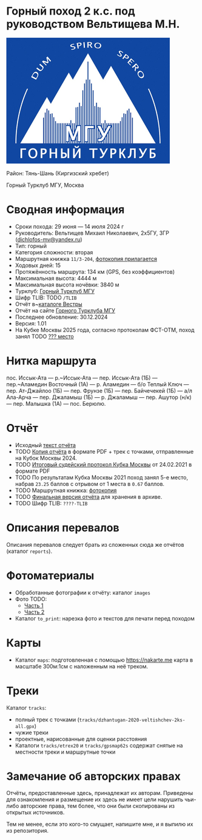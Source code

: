 # Горный поход 2 к.с. под руководством Вельтищева М.Н.

![](images/tourclub_msu.jpg "Горный Турклуб МГУ")

Район: Тянь-Шань (Киргизский хребет)

Горный Турклуб МГУ, Москва

# Сводная информация

- Сроки похода: 29 июня&nbsp;&mdash; 14 июля 2024 г
- Руководитель: Вельтищев Михаил Николаевич, 2x5ГУ, 3ГР ([dichlofos-mv@yandex.ru](mailto:dichlofos-mv@yandex.ru))
- Тип: горный
- Категория сложности: вторая
- Маршрутная книжка `11/3-204`, [фотокопия прилагается](TODO)
- Ходовых дней: 15
- Протяжённость маршрута: 134 км (GPS, без коэффициентов)
- Максимальная высота: 4444 м
- Максимальная высота ночёвки: 3840 м
- Турклуб: [Горный Турклуб МГУ](https://www.geolink-group.com/tourclub)
- Шифр TLIB: TODO `/TLIB`
- Отчёт в~[каталоге Вестры](https://westra.ru/passes/Reports/???)
- Отчёт на сайте [Горного Турклуба МГУ](https://www.geolink-group.com/tourclub/trips/2024mv2/)
- Последнее обновление: 30.12.2024
- Версия: 1.01
- На Кубке Москвы 2025 года, согласно протоколам ФСТ-ОТМ, поход занял TODO [??? место](https://fst-otm.net/TODO_f9.pdf)

# Нитка маршрута

пос. Иссык-Ата — р.~Иссык-Ата — пер. Иссык-Ата (1Б) — пер.~Аламедин Восточный (1А) — р. Аламедин —
б/о Теплый Ключ — пер. Ат-Джайлоо (1Б) — пер. Фрунзе (1Б) — пер. Байчечекей (1Б) — а/л Ала-Арча —
пер. Джаламыш (1Б) — р. Джаламыш — пер. Ашутор (н/к) — пер. Малышка (1А) — пос. Берюлю.

# Отчёт
- Исходный [текст отчёта](https://github.com/dichlofos/dzhantugan-2020/blob/master/report_dzhantugan_2020.md)
- TODO [Копия отчёта](https://yadi.sk/404) в формате PDF + трек с точками, отправленные на Кубок Москвы 2024.
- TODO [Итоговый судейский протокол Кубка Москвы](https://fst-otm.net/file/rezult/marshrut/km2021/km2021_gory_2ks_f7.pdf) от 24.02.2021 в формате PDF
- TODO По результатам Кубка Москвы 2021 поход занял 5-е место, набрав `23.25` баллов с отрывом от 1 места в `0.67` баллов.
- TODO Маршрутная книжка: [фотокопия](https://yadi.sk/a/wZOVdya2Xrp3Qg)
- TODO [Финальная версия отчёта](https://disk.yandex.ru/d/kCn6YyCqb8mZug) для хранения в архиве.
- TODO Шифр TLIB: `????-TLIB`

# Описания перевалов

Описания перевалов следует брать из сложенных сюда же отчётов (каталог `reports`).

# Фотоматериалы
- Обработанные фотографии к отчёту: каталог `images`
- Фото TODO:
  - [Часть 1](https://yadi.sk/xxxx)
  - [Часть 2](https://yadi.sk/yyyy)
- Каталог `to_print`: нарезка фото и текстов для печати перед походом

# Карты
- Каталог `maps`: подготовленная с помощью https://nakarte.me карта в масштабе 300м:1см с наложенным на неё треком.

# Треки

Каталог `tracks`:
- полный трек с точками (`tracks/dzhantugan-2020-veltishchev-2ks-all.gpx`)
- чужие треки
- проектные, нарисованные для оценки расстояния
- Каталоги `tracks/etrex20` и `tracks/gpsmap62s` содержат
снятые на местности треки и маршрутные точки

# Замечание об авторских правах

Отчёты, предоставленные здесь, принадлежат их авторам. Приведены для ознакомления
и размещение их здесь не имеет цели нарушить чьи-либо авторские права, тем более,
что они были скопированы из открытых источников.

Тем не менее, если это кого-то смущает, напишите мне, и я выпилю их из репозитория.
